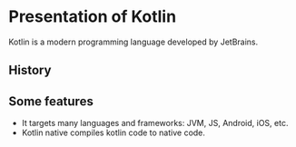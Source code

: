 # Presentation of Kotlin

Kotlin is a modern programming language developed by JetBrains.

## History

## Some features

- It targets many languages and frameworks: JVM, JS, Android, iOS, etc.
- Kotlin native compiles kotlin code to native code.